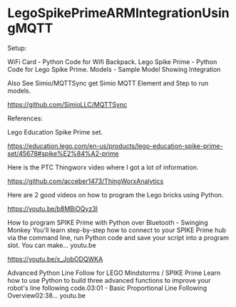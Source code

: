 # LegoSpikePrimeARMIntegrationUsingMQTT
Setup:

WiFi Card - Python Code for Wifi Backpack.
Lego Spike Prime - Python Code for Lego Spike Prime.
Models - Sample Model Showing Integration

Also See Simio/MQTTSync get Simio MQTT Element and Step to run models.

https://github.com/SimioLLC/MQTTSync

References:

Lego Education Spike Prime set.

https://education.lego.com/en-us/products/lego-education-spike-prime-set/45678#spike%E2%84%A2-prime

Here is the PTC Thingworx video where I got a lot of information.

https://github.com/acceber1473/ThingWorxAnalytics

Here are 2 good videos on how to program the Lego bricks using Python.

https://youtu.be/b8MBiOQyz3I

How to program SPIKE Prime with Python over Bluetooth - Swinging Monkey
You'll learn step-by-step how to connect to your SPIKE Prime hub via the command line, run Python code and save your script into a program slot. You can make...
youtu.be

https://youtu.be/x_JobODQWKA

Advanced Python Line Follow for LEGO Mindstorms / SPIKE Prime
Learn how to use Python to build three advanced functions to improve your robot's line following code.03:01 - Basic Proportional Line Following Overview02:38...
youtu.be
